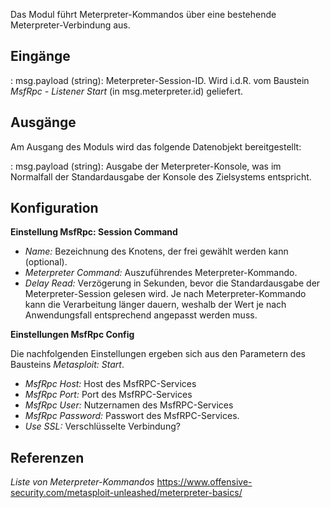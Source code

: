 Das Modul führt Meterpreter-Kommandos über eine bestehende Meterpreter-Verbindung aus.

## **Eingänge**

: msg.payload (string): Meterpreter-Session-ID. Wird i.d.R. vom Baustein *MsfRpc - Listener Start* (in msg.meterpreter.id) geliefert.

## **Ausgänge**

Am Ausgang des Moduls wird das folgende Datenobjekt bereitgestellt:

: msg.payload (string): Ausgabe der Meterpreter-Konsole, was im Normalfall der Standardausgabe der Konsole des Zielsystems entspricht.

## **Konfiguration**

**Einstellung MsfRpc: Session Command**

- *Name:* Bezeichnung des Knotens, der frei gewählt werden kann (optional).
- *Meterpreter Command:* Auszuführendes Meterpreter-Kommando.
- *Delay Read:* Verzögerung in Sekunden, bevor die Standardausgabe der Meterpreter-Session gelesen wird.
Je nach Meterpreter-Kommando kann die Verarbeitung länger dauern, weshalb der Wert je nach Anwendungsfall entsprechend angepasst werden muss.

**Einstellungen MsfRpc Config** 

Die nachfolgenden Einstellungen ergeben sich aus den Parametern des Bausteins *Metasploit: Start*.

- *MsfRpc Host:* Host des MsfRPC-Services
- *MsfRpc Port:* Port des MsfRPC-Services
- *MsfRpc User:* Nutzernamen des MsfRPC-Services
- *MsfRpc Password:* Passwort des MsfRPC-Services.
- *Use SSL:* Verschlüsselte Verbindung?

## **Referenzen**

*Liste von Meterpreter-Kommandos*
https://www.offensive-security.com/metasploit-unleashed/meterpreter-basics/